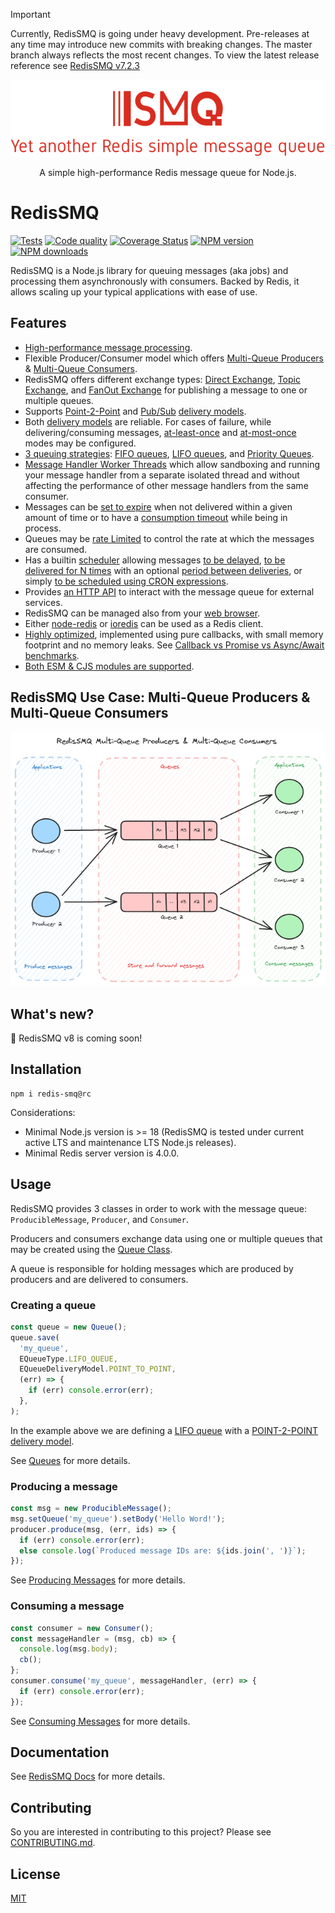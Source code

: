 > [!IMPORTANT]
> Currently, RedisSMQ is going under heavy development. Pre-releases at any time may introduce new commits with breaking changes.
> The master branch always reflects the most recent changes. To view the latest release reference see [RedisSMQ v7.2.3](https://github.com/weyoss/redis-smq/tree/v7.2.3)

<div align="center" style="text-align: center">
  <p><a href="https://github.com/weyoss/redis-smq"><img alt="RedisSMQ" src="./logo.png?v=202312182134" /></a></p>
  <p>A simple high-performance Redis message queue for Node.js.</p>
</div>

# RedisSMQ

<p>
   <a href="https://github.com/weyoss/redis-smq/actions/workflows/tests.yml"><img src="https://github.com/weyoss/redis-smq/actions/workflows/tests.yml/badge.svg" alt="Tests" style="max-width:100%;" /></a>
   <a href="https://github.com/weyoss/redis-smq/actions/workflows/codeql.yml" rel="nofollow"><img src="https://github.com/weyoss/redis-smq/actions/workflows/codeql.yml/badge.svg" alt="Code quality" /></a>
   <a href="https://codecov.io/github/weyoss/redis-smq?branch=master" rel="nofollow"><img src="https://img.shields.io/codecov/c/github/weyoss/redis-smq" alt="Coverage Status" /></a>
   <a href="https://npmjs.org/package/redis-smq" rel="nofollow"><img src="https://img.shields.io/npm/v/redis-smq.svg" alt="NPM version" /></a>
   <a href="https://npmjs.org/package/redis-smq" rel="nofollow"><img src="https://img.shields.io/npm/dm/redis-smq.svg" alt="NPM downloads" /></a>
</p>

RedisSMQ is a Node.js library for queuing messages (aka jobs) and processing them asynchronously with consumers. Backed by Redis, it allows scaling up your typical applications with ease of use.

## Features

* [High-performance message processing](docs/performance.md).
* Flexible Producer/Consumer model which offers [Multi-Queue Producers](docs/producing-messages.md) & [Multi-Queue Consumers](docs/consuming-messages.md).
* RedisSMQ offers different exchange types: [Direct Exchange](docs/message-exchanges.md#direct-exchange), [Topic Exchange](docs/message-exchanges.md#topic-exchange), and [FanOut Exchange](docs/message-exchanges.md#fanout-exchange) for publishing a message to one or multiple queues.
* Supports [Point-2-Point](docs/queue-delivery-models.md#point-2-point-delivery-model) and [Pub/Sub](docs/queue-delivery-models.md#pubsub-delivery-model) [delivery models](docs/queue-delivery-models.md).
* Both [delivery models](docs/queue-delivery-models.md) are reliable. For cases of failure, while delivering/consuming messages, [at-least-once](docs/api/classes/ProducibleMessage.md#setretrythreshold) and [at-most-once](docs/api/classes/ProducibleMessage.md#setretrythreshold) modes may be configured.
* [3 queuing strategies](docs/queues.md): [FIFO queues](docs/queues.md#fifo-first-in-first-out-queues), [LIFO queues](docs/queues.md#lifo-last-in-first-out-queues), and [Priority Queues](docs/queues.md#priority-queues).
* [Message Handler Worker Threads](docs/message-handler-worker-threads.md) which allow sandboxing and running your message handler from a separate isolated thread and without affecting the performance of other message handlers from the same consumer.
* Messages can be [set to expire](docs/api/classes/ProducibleMessage.md#setttl) when not delivered within a given amount of time or to have a [consumption timeout](docs/api/classes/ProducibleMessage.md#setconsumetimeout) while being in process.
* Queues may be [rate Limited](docs/queue-rate-limiting.md) to control the rate at which the messages are consumed.
* Has a builtin [scheduler](docs/scheduling-messages.md) allowing messages [to be delayed](docs/api/classes/ProducibleMessage.md#setscheduleddelay), [to be delivered for N times](docs/api/classes/ProducibleMessage.md#setscheduledrepeat) with an optional [period between deliveries](docs/api/classes/ProducibleMessage.md#setscheduledrepeatperiod), or simply [to be scheduled using CRON expressions](docs/api/classes/ProducibleMessage.md#setscheduledcron).
* Provides [an HTTP API](https://github.com/weyoss/redis-smq-monitor) to interact with the message queue for external services.
* RedisSMQ can be managed also from your [web browser](https://github.com/weyoss/redis-smq-monitor-client).
* Either [node-redis](https://github.com/redis/node-redis) or [ioredis](https://github.com/luin/ioredis) can be used as a Redis client.
* [Highly optimized](https://lgtm.com/projects/g/weyoss/redis-smq/context:javascript), implemented using pure callbacks, with small memory footprint and no memory leaks. See [Callback vs Promise vs Async/Await benchmarks](https://gist.github.com/weyoss/24f9ecbda175d943a48cb7ec38bde821).
* [Both ESM & CJS modules are supported](docs/esm-cjs-modules.md).

## RedisSMQ Use Case: Multi-Queue Producers & Multi-Queue Consumers

![RedisSMQ Multi-Queue Producers & Multi-Queue Consumers](docs/redis-smq-multi-queue-consumers-producers.png)

## What's new?

:rocket: RedisSMQ v8 is coming soon!

## Installation

```shell
npm i redis-smq@rc
```

Considerations:

- Minimal Node.js version is >= 18 (RedisSMQ is tested under current active LTS and maintenance LTS Node.js releases).
- Minimal Redis server version is 4.0.0.

## Usage

RedisSMQ provides 3 classes in order to work with the message queue: `ProducibleMessage`, `Producer`, and `Consumer`.

Producers and consumers exchange data using one or multiple queues that may be created using the [Queue Class](docs/api/classes/Queue.md).

A queue is responsible for holding messages which are produced by producers and are delivered to consumers.

### Creating a queue

```javascript
const queue = new Queue();
queue.save(
  'my_queue',
  EQueueType.LIFO_QUEUE,
  EQueueDeliveryModel.POINT_TO_POINT,
  (err) => {
    if (err) console.error(err);
  },
);
```

In the example above we are defining a [LIFO queue](docs/queues.md#lifo-last-in-first-out-queues) with a [POINT-2-POINT delivery model](docs/queue-delivery-models.md#point-2-point-delivery-model).

See [Queues](docs/queues.md) for more details.

### Producing a message

```javascript
const msg = new ProducibleMessage();
msg.setQueue('my_queue').setBody('Hello Word!');
producer.produce(msg, (err, ids) => {
  if (err) console.error(err);
  else console.log(`Produced message IDs are: ${ids.join(', ')}`);
});
```

See [Producing Messages](docs/producing-messages.md) for more details.

### Consuming a message

```javascript
const consumer = new Consumer();
const messageHandler = (msg, cb) => {
  console.log(msg.body);
  cb();
};
consumer.consume('my_queue', messageHandler, (err) => {
  if (err) console.error(err);
});
```

See [Consuming Messages](docs/consuming-messages.md) for more details.

## Documentation

See [RedisSMQ Docs](docs/README.md) for more details.

## Contributing

So you are interested in contributing to this project? Please see [CONTRIBUTING.md](https://github.com/weyoss/guidelines/blob/master/CONTRIBUTIONS.md).

## License

[MIT](https://github.com/weyoss/redis-smq/blob/master/LICENSE)
